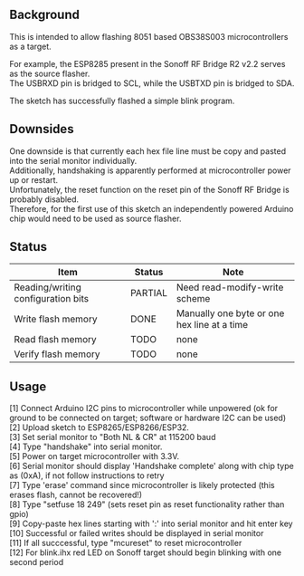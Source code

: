## Background
This is intended to allow flashing 8051 based OBS38S003 microcontrollers as a target.  

For example, the ESP8285 present in the Sonoff RF Bridge R2 v2.2 serves as the source flasher.  
The USBRXD pin is bridged to SCL, while the USBTXD pin is bridged to SDA.  

The sketch has successfully flashed a simple blink program.  

## Downsides
One downside is that currently each hex file line must be copy and pasted into the serial monitor individually.  
Additionally, handshaking is apparently performed at microcontroller power up or restart.  
Unfortunately, the reset function on the reset pin of the Sonoff RF Bridge is probably disabled.  
Therefore, for the first use of this sketch an independently powered Arduino chip would need to be used as source flasher.  

## Status
| Item | Status | Note | 
| ------------- | ------------- | ------------- | 
|  Reading/writing configuration bits | PARTIAL  | Need read-modify-write scheme | 
|  Write flash memory | DONE  | Manually one byte or one hex line at a time | 
|  Read flash memory | TODO  | none | 
|  Verify flash memory | TODO  | none | 

## Usage
[1]  Connect Arduino I2C pins to microcontroller while unpowered (ok for ground to be connected on target; software or hardware I2C can be used)  
[2]  Upload sketch to ESP8265/ESP8266/ESP32.  
[3]  Set serial monitor to "Both NL & CR" at 115200 baud  
[4]  Type "handshake" into serial monitor.  
[5]  Power on target microcontroller with 3.3V.  
[6]  Serial monitor should display 'Handshake complete' along with chip type as (0xA), if not follow instructions to retry  
[7]  Type 'erase' command since microcontroller is likely protected (this erases flash, cannot be recovered!)  
[8]  Type "setfuse 18 249"  (sets reset pin as reset functionality rather than gpio)  
[9]  Copy-paste hex lines starting with ':' into serial monitor and hit enter key  
[10]  Successful or failed writes should be displayed in serial monitor  
[11] If all succcessful, type "mcureset" to reset microcontroller  
[12] For blink.ihx red LED on Sonoff target should begin blinking with one second period  
